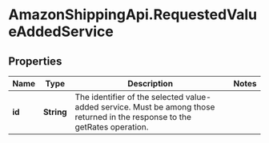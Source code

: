 # AmazonShippingApi.RequestedValueAddedService

## Properties
Name | Type | Description | Notes
------------ | ------------- | ------------- | -------------
**id** | **String** | The identifier of the selected value-added service. Must be among those returned in the response to the getRates operation. | 



